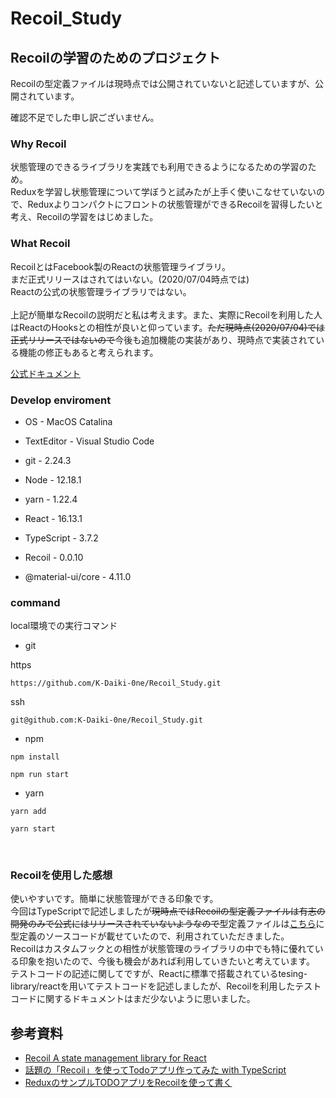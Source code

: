 # Recoil_Study

## Recoilの学習のためのプロジェクト

Recoilの型定義ファイルは現時点では公開されていないと記述していますが、公開されています。

確認不足でした申し訳ございません。

### Why Recoil
状態管理のできるライブラリを実践でも利用できるようになるための学習のため。<br>
Reduxを学習し状態管理について学ぼうと試みたが上手く使いこなせていないので、Reduxよりコンパクトにフロントの状態管理ができるRecoilを習得したいと考え、Recoilの学習をはじめました。

### What Recoil
RecoilとはFacebook製のReactの状態管理ライブラリ。<br>
まだ正式リリースはされてはいない。(2020/07/04時点では)<br>
Reactの公式の状態管理ライブラリではない。<br>
<br>
上記が簡単なRecoilの説明だと私は考えます。また、実際にRecoilを利用した人はReactのHooksとの相性が良いと仰っています。~~ただ現時点(2020/07/04)では正式リリースではないので~~今後も追加機能の実装があり、現時点で実装されている機能の修正もあると考えられます。

[公式ドキュメント](https://recoiljs.org/)


### Develop enviroment

- OS - MacOS Catalina

- TextEditor - Visual Studio Code

- git - 2.24.3

- Node - 12.18.1

- yarn - 1.22.4

- React - 16.13.1

- TypeScript - 3.7.2

- Recoil - 0.0.10

- @material-ui/core - 4.11.0

### command
local環境での実行コマンド
- git

https
```
https://github.com/K-Daiki-0ne/Recoil_Study.git
```

ssh
```
git@github.com:K-Daiki-0ne/Recoil_Study.git
```
- npm
```
npm install
```
```
npm run start
```

- yarn
```
yarn add
```

```
yarn start
```

<br>

### Recoilを使用した感想
使いやすいです。簡単に状態管理ができる印象です。<br>
今回はTypeScriptで記述しましたが~~現時点ではRecoilの型定義ファイルは有志の開発のみで公式にはリリースされていないようなので~~型定義ファイルは[こちら](https://qiita.com/serinuntius/items/3d6519988233d7ba643c)に型定義のソースコードが載せていたので、利用されていただきました。<br>
Recoilはカスタムフックとの相性が状態管理のライブラリの中でも特に優れている印象を抱いたので、今後も機会があれば利用していきたいと考えています。<br>
テストコードの記述に関してですが、Reactに標準で搭載されているtesing-library/reactを用いてテストコードを記述しましたが、Recoilを利用したテストコードに関するドキュメントはまだ少ないように思いました。

## 参考資料
- [Recoil
A state management library for React](https://recoiljs.org/)
- [話題の「Recoil」を使ってTodoアプリ作ってみた with TypeScript](https://qiita.com/serinuntius/items/3d6519988233d7ba643c)
- [ReduxのサンプルTODOアプリをRecoilを使って書く](https://qrunch.net/@Catminusminus/entries/SzU0RYinBLhucxsk?ref=qrunch)